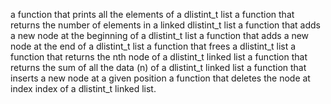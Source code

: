 a function that prints all the elements of a dlistint_t list
a function that returns the number of elements in a linked dlistint_t list
a function that adds a new node at the beginning of a dlistint_t list
a function that adds a new node at the end of a dlistint_t list
a function that frees a dlistint_t list
a function that returns the nth node of a dlistint_t linked list
a function that returns the sum of all the data (n) of a dlistint_t linked list
a function that inserts a new node at a given position
a function that deletes the node at index index of a dlistint_t linked list.

